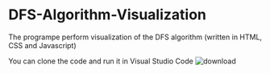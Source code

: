 # DFS-Algorithm-Visualization
The programpe perform visualization of the DFS algorithm (written in HTML, CSS and Javascript)

You can clone the code and run it in Visual Studio Code ![download](https://github.com/user-attachments/assets/03a0b4e1-31e3-46a5-b634-5229d1aaee70)
